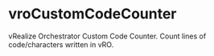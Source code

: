# vroCustomCodeCounter
vRealize Orchestrator Custom Code Counter. Count lines of code/characters written in vRO. 
